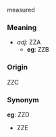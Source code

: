 measured
### Meaning
+ _adj_: ZZA
    + __eg__: ZZB

### Origin

ZZC

### Synonym

__eg__: ZZD

+ ZZE


